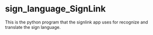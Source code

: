 # sign_language_SignLink
This is the python program that the signlink app uses for recognize and translate the sign language.
